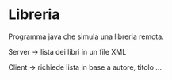 Libreria
========


Programma java che simula una libreria remota.


Server -> lista dei libri in un file XML

Client -> richiede lista in base a autore, titolo ...